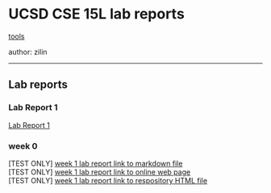 # UCSD CSE 15L lab reports
[tools](Drafts\construction_site.html)

author: zilin
___
## Lab reports
### Lab Report 1
[Lab Report 1](https://kiminus.github.io/cse15l-lab-reports/Lab%20Report%201/lab-report-1)
### week 0
[TEST ONLY] [week 1 lab report link to markdown file](lab-report-week1.md)    
[TEST ONLY] [week 1 lab report link to online web page](https://kiminus.github.io/cse15l-lab-reports/lab-report-week1)   
[TEST ONLY] [week 1 lab report link to respository HTML file](lab-report-week1.html)
